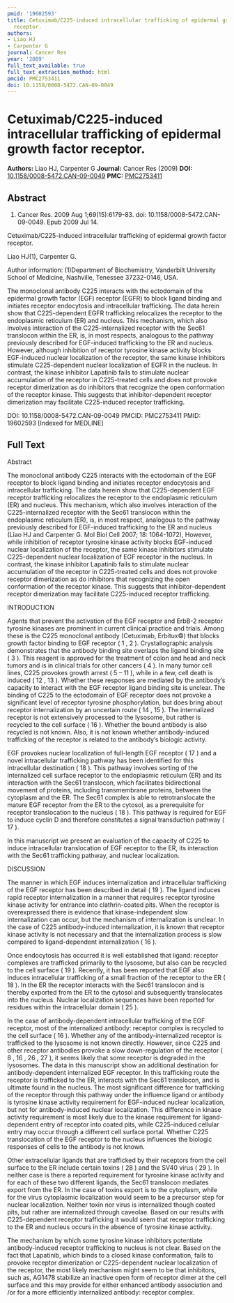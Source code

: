 ```yaml
---
pmid: '19602593'
title: Cetuximab/C225-induced intracellular trafficking of epidermal growth factor
  receptor.
authors:
- Liao HJ
- Carpenter G
journal: Cancer Res
year: '2009'
full_text_available: true
full_text_extraction_method: html
pmcid: PMC2753411
doi: 10.1158/0008-5472.CAN-09-0049
---
```


# Cetuximab/C225-induced intracellular trafficking of epidermal growth factor receptor.
**Authors:** Liao HJ, Carpenter G
**Journal:** Cancer Res (2009)
**DOI:** [10.1158/0008-5472.CAN-09-0049](https://doi.org/10.1158/0008-5472.CAN-09-0049)
**PMC:** [PMC2753411](https://www.ncbi.nlm.nih.gov/pmc/articles/PMC2753411/)

## Abstract

1. Cancer Res. 2009 Aug 1;69(15):6179-83. doi: 10.1158/0008-5472.CAN-09-0049.
Epub  2009 Jul 14.

Cetuximab/C225-induced intracellular trafficking of epidermal growth factor 
receptor.

Liao HJ(1), Carpenter G.

Author information:
(1)Department of Biochemistry, Vanderbilt University School of Medicine, 
Nashville, Tenessee 37232-0146, USA.

The monoclonal antibody C225 interacts with the ectodomain of the epidermal 
growth factor (EGF) receptor (EGFR) to block ligand binding and initiates 
receptor endocytosis and intracellular trafficking. The data herein show that 
C225-dependent EGFR trafficking relocalizes the receptor to the endoplasmic 
reticulum (ER) and nucleus. This mechanism, which also involves interaction of 
the C225-internalized receptor with the Sec61 translocon within the ER, is, in 
most respects, analogous to the pathway previously described for EGF-induced 
trafficking to the ER and nucleus. However, although inhibition of receptor 
tyrosine kinase activity blocks EGF-induced nuclear localization of the 
receptor, the same kinase inhibitors stimulate C225-dependent nuclear 
localization of EGFR in the nucleus. In contrast, the kinase inhibitor Lapatinib 
fails to stimulate nuclear accumulation of the receptor in C225-treated cells 
and does not provoke receptor dimerization as do inhibitors that recognize the 
open conformation of the receptor kinase. This suggests that inhibitor-dependent 
receptor dimerization may facilitate C225-induced receptor trafficking.

DOI: 10.1158/0008-5472.CAN-09-0049
PMCID: PMC2753411
PMID: 19602593 [Indexed for MEDLINE]

## Full Text

Abstract

The monoclonal antibody C225 interacts with the ectodomain of the EGF receptor to block ligand binding and initiates receptor endocytosis and intracellular trafficking. The data herein show that C225-dependent EGF receptor trafficking relocalizes the receptor to the endoplasmic reticulum (ER) and nucleus. This mechanism, which also involves interaction of the C225-internalized receptor with the Sec61 translocon within the endoplasmic reticulum (ER), is, in most respect, analogous to the pathway previously described for EGF-induced trafficking to the ER and nucleus (Liao HJ and Carpenter G. Mol Biol Cell 2007; 18: 1064-1072), However, while inhibition of receptor tyrosine kinase activity blocks EGF-induced nuclear localization of the receptor, the same kinase inhibitors stimulate C225-dependent nuclear localization of EGF receptor in the nucleus. In contrast, the kinase inhibitor Lapatinib fails to stimulate nuclear accumulation of the receptor in C225-treated cells and does not provoke receptor dimerization as do inhibitors that recognizing the open conformation of the receptor kinase. This suggests that inhibitor-dependent receptor dimerization may facilitate C225-induced receptor trafficking.

INTRODUCTION

Agents that prevent the activation of the EGF receptor and ErbB-2 receptor tyrosine kinases are prominent in current clinical practice and trials. Among these is the C225 monoclonal antibody (Cetuximab, Erbitux©) that blocks growth factor binding to EGF receptor ( 1 , 2 ). Crystallographic analysis demonstrates that the antibody binding site overlaps the ligand binding site ( 3 ). This reagent is approved for the treatment of colon and head and neck tumors and is in clinical trials for other cancers ( 4 ). In many tumor cell lines, C225 provokes growth arrest ( 5 – 11 ), while in a few, cell death is induced ( 12 , 13 ). Whether these responses are mediated by the antibody’s capacity to interact with the EGF receptor ligand binding site is unclear. The binding of C225 to the ectodomain of EGF receptor does not provoke a significant level of receptor tyrosine phosphorylation, but does bring about receptor internalization by an uncertain route ( 14 , 15 ). The internalized receptor is not extensively processed to the lysosome, but rather is recycled to the cell surface ( 16 ). Whether the bound antibody is also recycled is not known. Also, it is not known whether antibody-induced trafficking of the receptor is related to the antibody’s biologic activity.

EGF provokes nuclear localization of full-length EGF receptor ( 17 ) and a novel intracellular trafficking pathway has been identified for this intracellular destination ( 18 ). This pathway involves sorting of the internalized cell surface receptor to the endoplasmic reticulum (ER) and its interaction with the Sec61 translocon, which facilitates bidirectional movement of proteins, including transmembrane proteins, between the cytoplasm and the ER. The Sec61 complex is able to retrotranslocate the mature EGF receptor from the ER to the cytosol, as a prerequisite for receptor translocation to the nucleus ( 18 ). This pathway is required for EGF to induce cyclin D and therefore constitutes a signal transduction pathway ( 17 ).

In this manuscript we present an evaluation of the capacity of C225 to induce intracellular translocation of EGF receptor to the ER, its interaction with the Sec61 trafficking pathway, and nuclear localization.

DISCUSSION

The manner in which EGF induces internalization and intracellular trafficking of the EGF receptor has been described in detail ( 19 ). The ligand induces rapid receptor internalization in a manner that requires receptor tyrosine kinase activity for entrance into clathrin-coated pits. When the receptor is overexpressed there is evidence that kinase-independent slow internalization can occur, but the mechanism of internalization is unclear. In the case of C225 antibody-induced internalization, it is known that receptor kinase activity is not necessary and that the internalization process is slow compared to ligand-dependent internalization ( 16 ).

Once endocytosis has occurred it is well established that ligand: receptor complexes are trafficked primarily to the lysosome, but also can be recycled to the cell surface ( 19 ). Recently, it has been reported that EGF also induces intracellular trafficking of a small fraction of the receptor to the ER ( 18 ). In the ER the receptor interacts with the Sec61 translocon and is thereby exported from the ER to the cytosol and subsequently translocates into the nucleus. Nuclear localization sequences have been reported for residues within the intracellular domain ( 25 ).

In the case of antibody-dependent intracellular trafficking of the EGF receptor, most of the internalized antibody: receptor complex is recycled to the cell surface ( 16 ). Whether any of the antibody-internalized receptor is trafficked to the lysosome is not known directly. However, since C225 and other receptor antibodies provoke a slow down-regulation of the receptor ( 8 , 16 , 26 , 27 ), it seems likely that some receptor is degraded in the lysosomes. The data in this manuscript show an additional destination for antibody-dependent internalized EGF receptor. In this trafficking route the receptor is trafficked to the ER, interacts with the Sec61 translocon, and is ultimate found in the nucleus. The most significant difference for trafficking of the receptor through this pathway under the influence ligand or antibody is tyrosine kinase activity requirement for EGF-induced nuclear localization, but not for antibody-induced nuclear localization. This difference in kinase activity requirement is most likely due to the kinase requirement for ligand-dependent entry of receptor into coated pits, while C225-induced cellular entry may occur through a different cell surface portal. Whether C225 translocation of the EGF receptor to the nucleus influences the biologic responses of cells to the antibody is not known.

Other extracellular ligands that are trafficked by their receptors from the cell surface to the ER include certain toxins ( 28 ) and the SV40 virus ( 29 ). In neither case is there a reported requirement for tyrosine kinase activity and for each of these two different ligands, the Sec61 translocon mediates export from the ER. In the case of toxins export is to the cytoplasm, while for the virus cytoplasmic localization would seem to be a precursor step for nuclear localization. Neither toxin nor virus is internalized though coated pits, but rather are internalized through caveolae. Based on our results with C225-dependent receptor trafficking it would seem that receptor trafficking to the ER and nucleus occurs in the absence of tyrosine kinase activity.

The mechanism by which some tyrosine kinase inhibitors potentiate antibody-induced receptor trafficking to nucleus is not clear. Based on the fact that Lapatinib, which binds to a closed kinase conformation, fails to provoke receptor dimerization or C225-dependent nuclear localization of the receptor, the most likely mechanism might seem to be that inhibitors, such as, AG1478 stabilize an inactive open form of receptor dimer at the cell surface and this may provide for either enhanced antibody association and /or for a more efficiently internalized antibody: receptor complex.
